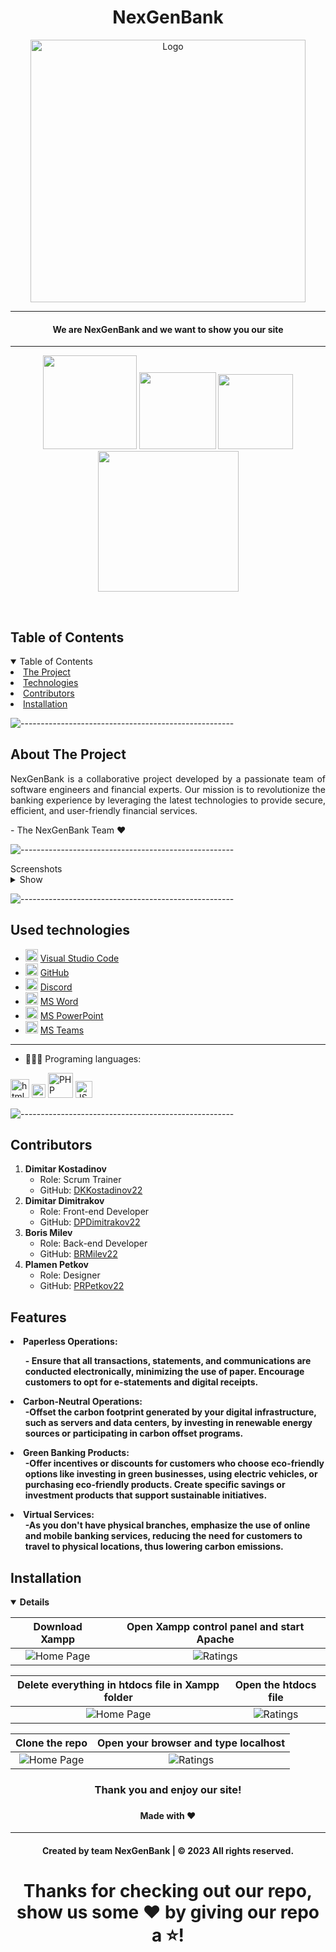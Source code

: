 
<h1 align = "center">NexGenBank</h1>
<p align="center">
    <img src="https://github.com/DKKostadinov22/NexGenBank/assets/132439820/6e517501-2191-46f7-b685-86fa5e862ae3" alt="Logo" width="440" height="420">
</p>

<hr>
    <h4 align="center">We are NexGenBank and we want to show you our site</h4>
    
<hr>
    
<p align="center">
    <img src = "https://img.shields.io/badge/languages_used-4-blue" width="150">
    <img src = "https://img.shields.io/badge/contributors-4-blue"  width="123">
    <img src = "https://img.shields.io/badge/repo size-5MB-blue"  width="120">
    <img src = "https://img.shields.io/badge/Last commit-December 12th-blue"  width="225">
    
  
<p>
<br>

<!-- TABLE OF CONTENTS -->
<h2 id="table-of-contents">Table of Contents</h2>
    
<details open="open">
    <summary>Table of Contents</summary>
    <li><a href="#about-the-project">  The Project </a></li>
    <li><a href="#used-technologies">  Technologies </a></li>
    <li><a href="#contributors">   Contributors </a></li>
    <li><a href="#installation">   Installation</a></li>
</details>
    

 ![-----------------------------------------------------](https://raw.githubusercontent.com/andreasbm/readme/master/assets/lines/rainbow.png)
    
<!-- ABOUT THE PROJECT -->
<h2 id="about-the-project">About The Project</h2>
    
<p align="justify">
    NexGenBank is a collaborative project developed by a passionate team of software engineers and financial experts. Our mission is to revolutionize the banking experience by leveraging the latest technologies to provide secure, efficient, and user-friendly financial services.
</p>
<p> - The NexGenBank Team ❤️</p>

![-----------------------------------------------------](https://raw.githubusercontent.com/andreasbm/readme/master/assets/lines/rainbow.png)

<summary>Screenshots</summary>
<details>
<summary>Show</summary>
<br>
    
    
|                               Home Page                               |                              Ratings                                   |
| :-------------------------------------------------------------------: | :--------------------------------------------------------------------: |
| <img src="https://cdn.discordapp.com/attachments/1177346904477147277/1183840156936065034/home_page.png?ex=6589cc10&is=65775710&hm=de62feecafca3ae8d0092d54df3033129b900cf601b01c67c348037920819b9e&" alt="Home Page"> | <img src="https://cdn.discordapp.com/attachments/1177346904477147277/1183840383839506502/ratings.png?ex=6589cc46&is=65775746&hm=3fb6f9360594b67f32301ad804377d84c8d7170ae02373ae931deed6f9a4ece6&" alt="Ratings">                             |

|                            Logged Not Verified Home Page              |                              Logged Verified Home Page                 |
| :-------------------------------------------------------------------: | :--------------------------------------------------------------------: |
| <img src="https://cdn.discordapp.com/attachments/1177346904477147277/1183840694184443914/logged_notverified.png?ex=6589cc90&is=65775790&hm=c53a9d73f4771598ccae3c6725da8816f9a0ce740e77f1aafaa319ea62b559f1&" alt="Home Page"> | <img src="https://cdn.discordapp.com/attachments/1177346904477147277/1183840719060869160/logged_verified.png?ex=6589cc96&is=65775796&hm=2eac008250882270ddb67218468eb7928de72eb0f8a178ab3af1a5f4383ac7f0&" alt="Ratings">                             |


    
</details>
    
</td></tr></table>
<p></p>
    

    
![-----------------------------------------------------](https://raw.githubusercontent.com/andreasbm/readme/master/assets/lines/rainbow.png)
    
##  Used technologies


- <img src="https://upload.wikimedia.org/wikipedia/commons/thumb/9/9a/Visual_Studio_Code_1.35_icon.svg/512px-Visual_Studio_Code_1.35_icon.svg.png"  width="20" alt="Visual Studio Code"> <a href="https://code.visualstudio.com/">Visual Studio Code</a>
- <img src="https://github.githubassets.com/images/modules/logos_page/GitHub-Mark.png" width="20" alt="GitHub Logo"> <a href="https://github.com/">GitHub</a>
- <img src="https://www.freepnglogos.com/uploads/discord-logo-png/concours-discord-cartes-voeux-fortnite-france-6.png" width="20" alt="Discord Logo"> <a href="https://discord.com/">Discord</a>
- <img src="https://upload.wikimedia.org/wikipedia/commons/thumb/f/fd/Microsoft_Office_Word_%282019%E2%80%93present%29.svg/2203px-Microsoft_Office_Word_%282019%E2%80%93present%29.svg.png" width="20" alt="MS Word Logo"> <a href="https://en.wikipedia.org/wiki/Microsoft_Word">MS Word</a>
- <img src="https://upload.wikimedia.org/wikipedia/commons/3/3b/Microsoft_PowerPoint_Logo.png" width="20" alt="MS PowerPoint Logo"> <a href="https://bg.wikipedia.org/wiki/Microsoft_PowerPoint">MS PowerPoint</a>
- <img src="https://upload.wikimedia.org/wikipedia/commons/thumb/c/c9/Microsoft_Office_Teams_%282018%E2%80%93present%29.svg/2203px-Microsoft_Office_Teams_%282018%E2%80%93present%29.svg.png" width="20" alt="MS Teams Logo"> <a href="https://www.microsoft.com/en-us/microsoft-teams/group-chat-software">MS Teams</a>
-----------------------------------------------------------------------------------------------------------------------------------
- 👩🏻‍💻 Programing languages:
  
<a href="https://en.wikipedia.org/wiki/HTML"><img src="https://upload.wikimedia.org/wikipedia/commons/thumb/6/61/HTML5_logo_and_wordmark.svg/640px-HTML5_logo_and_wordmark.svg.png" width="30" alt="html Logo"></a>
<a href="https://en.wikipedia.org/wiki/CSS"><img src="https://upload.wikimedia.org/wikipedia/commons/thumb/d/d5/CSS3_logo_and_wordmark.svg/120px-CSS3_logo_and_wordmark.svg.png" width="22" alt="CSS logo"></a>
<a href="https://en.wikipedia.org/wiki/PHP"><img src="https://upload.wikimedia.org/wikipedia/commons/thumb/2/27/PHP-logo.svg/1280px-PHP-logo.svg.png" alt="PHP Logo" width="40"></a>
<a href="https://en.wikipedia.org/wiki/JavaScript"><img src="https://upload.wikimedia.org/wikipedia/commons/6/6a/JavaScript-logo.png" width="27" alt="JS logo" ></a>
    
    
![-----------------------------------------------------](https://raw.githubusercontent.com/andreasbm/readme/master/assets/lines/rainbow.png)


<h2 id="contributors">Contributors</h2>

<ol>
    <li>
        <strong>Dimitar Kostadinov</strong>
        <ul>
            <li>Role: Scrum Trainer</li>
            <li>GitHub: <a href="https://github.com/DKKostadinov22">DKKostadinov22</a></li>
        </ul>
    </li>
    
<li>
            <strong>Dimitar Dimitrakov</strong>
<ul>
            <li>Role: Front-end Developer</li>
            <li>GitHub: <a href="https://github.com/DPDimitrakov22">DPDimitrakov22</a></li>
</ul>
</li>

<li>
<strong>Boris Milev</strong>
<ul>
            <li>Role: Back-end Developer</li>
            <li>GitHub: <a href="https://github.com/BRMilev22">BRMilev22</a></li>
</ul>
</li>
        
<li>
<strong>Plamen Petkov</strong>
<ul>
            <li>Role: Designer</li>
            <li>GitHub: <a href="https://github.com/PRPetkov22">PRPetkov22</a></li>
</ul>
</li>
    
</ol>


<h2 id="instalation">Features</h2>
<li>
    <strong>Paperless Operations:</trong>
      <ul>- Ensure that all transactions, statements, and communications are conducted electronically, minimizing the use of paper. Encourage customers to opt for e-statements and digital receipts.</ul>
</li>
    <li>
        <strong>Carbon-Neutral Operations:</strong>
           <ul>-Offset the carbon footprint generated by your digital infrastructure, such as servers and data centers, by investing in renewable energy sources or participating in carbon offset programs.</ul>
    </li>
<li>
  <strong>Green Banking Products:</strong>
        <ul>-Offer incentives or discounts for customers who choose eco-friendly options like investing in green businesses, using electric vehicles, or purchasing eco-friendly products. Create specific savings or investment products that support sustainable initiatives.</ul>
</li>
<li>
  <strong> Virtual Services:</strong>
        <ul>-As you don't have physical branches, emphasize the use of online and mobile banking services, reducing the need for customers to travel to physical locations, thus lowering carbon emissions.</ul>
</li>

<!-- TABLE OF CONTENTS -->        
<h2 id="installation">Installation</h2>

<details open="open">
    
|                               Download Xampp                          |                     Open Xampp control panel and start Apache          |
| :-------------------------------------------------------------------: | :--------------------------------------------------------------------: |
| <img src="https://cdn.discordapp.com/attachments/1177346904477147277/1183844914061135872/Screenshot_2128.png?ex=6589d07e&is=65775b7e&hm=58888e94ccad1fddd9875df2934fd6754506b75ae75017b133d3c358ad59fd12&" alt="Home Page"> | <img src="https://cdn.discordapp.com/attachments/1177346904477147277/1183846696573210664/Screenshot_2136.png?ex=6589d227&is=65775d27&hm=dc7ba47ae732d4bd71f88ed1ab615d6d82848c0299806be67fc87b60191707a7&" alt="Ratings">                             |

|     Delete everything in htdocs file in Xampp folder                  |                     Open the htdocs file                               |
| :-------------------------------------------------------------------: | :--------------------------------------------------------------------: |
|  <img src="https://cdn.discordapp.com/attachments/1177346904477147277/1183847799041839184/Screenshot_2138_LI.jpg?ex=6589d32e&is=65775e2e&hm=e5687ecdae6fd246af313685706a01ff80200d76ff68aada5581fa38a8e58a21&" alt="Home Page"> | <img src="https://cdn.discordapp.com/attachments/1177346904477147277/1183849486645198888/Screenshot_2145.png?ex=6589d4c0&is=65775fc0&hm=1d142f933fe22ba3d06ae61ae33b41406bafea812cf8e107e28ed8389a4bf146&" alt="Ratings">                             |

|                       Clone the repo                                  |                   Open your browser and type localhost                 |
| :-------------------------------------------------------------------: | :--------------------------------------------------------------------: |
|  <img src="https://cdn.discordapp.com/attachments/1177346904477147277/1183850353700114472/Screenshot_2147.png?ex=6589d58f&is=6577608f&hm=2ede48aa36e0228978f0e8ac67fbdcfa64e3f5ea27544ea1b7b4f75f47d199df&" alt="Home Page"> | <img src="https://cdn.discordapp.com/attachments/1177346904477147277/1183850619530920167/Screenshot_2149.png?ex=6589d5ce&is=657760ce&hm=ee258f43411a02a44d33a967ef15ec3684a8e4f00112620d5adf2557bbd82bf2&" alt="Ratings">                             |
</details>
    
<h3 align="center"> Thank you and enjoy our site! <h3>
<h4 align="center"> Made with ❤️</h4>
<hr>
<h4 align="center"> Created by team NexGenBank | &copy 2023 All rights reserved.</h4>
<h1 align="center">Thanks for checking out our repo, show us some ❤️ by giving our repo a ⭐️!</h1>
